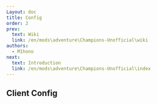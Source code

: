 ```yaml
---
Layout: doc
title: Config
order: 2
prev:
  text: Wiki
  link: /en/mods\adventure\Champions-Unofficial\wiki
authors:
  - M1hono
next:
  text: Introduction
  link: /en/mods\adventure\Champions-Unofficial\index
---
```


## Client Config
